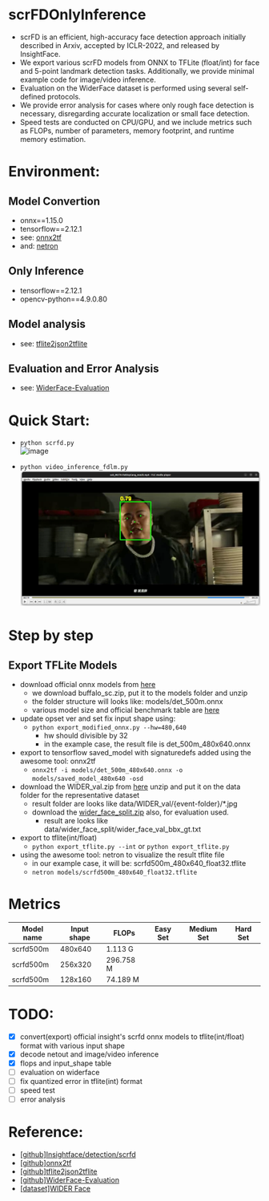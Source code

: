 # scrFDOnlyInference
- scrFD is an efficient, high-accuracy face detection approach initially described in Arxiv, accepted by ICLR-2022, and released by InsightFace.
- We export various scrFD models from ONNX to TFLite (float/int) for face and 5-point landmark detection tasks. Additionally, we provide minimal example code for image/video inference.
- Evaluation on the WiderFace dataset is performed using several self-defined protocols.
- We provide error analysis for cases where only rough face detection is necessary, disregarding accurate localization or small face detection.
- Speed tests are conducted on CPU/GPU, and we include metrics such as FLOPs, number of parameters, memory footprint, and runtime memory estimation.

# Environment:
## Model Convertion
- onnx==1.15.0
- tensorflow==2.12.1
- see: [onnx2tf](https://github.com/PINTO0309/onnx2tf)
- and: [netron](https://github.com/lutzroeder/netron)
## Only Inference
- tensorflow==2.12.1
- opencv-python==4.9.0.80
## Model analysis
- see: [tflite2json2tflite](https://github.com/PINTO0309/tflite2json2tflite)
## Evaluation and Error Analysis
- see: [WiderFace-Evaluation](https://github.com/wondervictor/WiderFace-Evaluation)
# Quick Start:
- `python scrfd.py`  
![image](data/results/friends_result.jpg)

- `python video_inference_fdlm.py`
[![result](data/result/FatBoyGang.png)](data/result/sub_MUTA-FatBoyGang_result.mp4)
# Step by step
## Export TFLite Models
- download official onnx models from [here](https://github.com/deepinsight/insightface/releases)
  - we download buffalo_sc.zip, put it to the models folder and unzip
  - the folder structure will looks like: models/det_500m.onnx 
  - various model size and official benchmark table are [here](https://github.com/deepinsight/insightface/tree/master/model_zoo)
- update opset ver and set fix input shape using:
  - `python export_modified_onnx.py --hw=480,640`
    - hw should divisible by 32
    - in the example case, the result file is det_500m_480x640.onnx
- export to tensorflow saved_model with signaturedefs added using the awesome tool: onnx2tf
  - `onnx2tf -i models/det_500m_480x640.onnx -o models/saved_model_480x640 -osd`
- download the WIDER_val.zip from [here](https://drive.usercontent.google.com/download?id=1GUCogbp16PMGa39thoMMeWxp7Rp5oM8Q&export=download&authuser=0) unzip and put it on the data folder for the representative dataset
  - result folder are looks like data/WIDER_val/{event-folder}/*.jpg
  - download the [wider_face_split.zip](shuoyang1213.me/WIDERFACE/support/bbx_annotation/wider_face_split.zip) also, for evaluation used.
    - result are looks like data/wider_face_split/wider_face_val_bbx_gt.txt
- export to tflite(int/float)
  - `python export_tflite.py --int` or `python export_tflite.py`
- using the awesome tool: netron to visualize the result tflite file
  - in our example case, it will be: scrfd500m_480x640_float32.tflite
  - `netron models/scrfd500m_480x640_float32.tflite`
# Metrics
| Model name  | Input shape | FLOPs | Easy Set | Medium Set | Hard Set |
| ------------- | ------------- | ------------- | ------------- | ------------- | ------------- |
| scrfd500m  | 480x640 | 1.113 G | | | |
| scrfd500m  | 256x320 | 296.758 M| | | |
| scrfd500m  | 128x160 | 74.189 M | | | |
# TODO:
- [x] convert(export) official insight's scrfd onnx models to tflite(int/float) format with various input shape
- [x] decode netout and image/video inference
- [x] flops and input_shape table
- [ ] evaluation on widerface
- [ ] fix quantized error in tflite(int) format
- [ ] speed test
- [ ] error analysis

# Reference:
- [\[github\]Insightface/detection/scrfd](https://github.com/deepinsight/insightface/tree/master/detection/scrfd)
- [\[github\]onnx2tf](https://github.com/PINTO0309/onnx2tf)
- [\[github\]tflite2json2tflite](https://github.com/PINTO0309/tflite2json2tflite)
- [\[github\]WiderFace-Evaluation](https://github.com/wondervictor/WiderFace-Evaluation)
- [\[dataset\]WIDER Face](http://shuoyang1213.me/WIDERFACE/)


